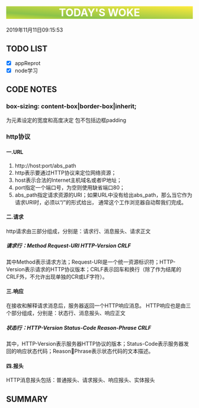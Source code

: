 

<html>
 <center style="background: linear-gradient(to top right, #CDDC39 0%, #8BC34A 25%, #FFEB3B 100%);color:white"><h1>TODAY'S WOKE</h1></center>
 <div>2019年11月11日09:15:53</div>
</html> 

##  TODO LIST

- [x]  appReprot
- [x]  node学习

## CODE NOTES
###  box-sizing: content-box|border-box|inherit;
为元素设定的宽度和高度决定 包不包括边框padding

###  http协议
####  一.URL
1. http://host:port/abs_path
1. http表示要通过HTTP协议来定位网络资源；
1. host表示合法的Internet主机域名或者IP地址；
1. port指定一个端口号，为空则使用缺省端口80；
1. abs_path指定请求资源的URI；如果URL中没有给出abs_path，那么当它作为请求URI时，必须以“/”的形式给出，
通常这个工作浏览器自动帮我们完成。

####  二.请求
http请求由三部分组成，分别是：请求行、消息报头、请求正文
##### 请求行：Method Request-URI HTTP-Version CRLF
其中Method表示请求方法；Request-URI是一个统一资源标识符；HTTP-Version表示请求的HTTP协议版本；CRLF表示回车和换行（除了作为结尾的CRLF外，不允许出现单独的CR或LF字符）。
####  三.响应
在接收和解释请求消息后，服务器返回一个HTTP响应消息。
HTTP响应也是由三个部分组成，分别是：状态行、消息报头、响应正文
##### 状态行：HTTP-Version Status-Code Reason-Phrase CRLF
其中，HTTP-Version表示服务器HTTP协议的版本；Status-Code表示服务器发回的响应状态代码；ReasonPhrase表示状态代码的文本描述。
####  四.报头
HTTP消息报头包括：普通报头、请求报头、响应报头、实体报头


## SUMMARY


